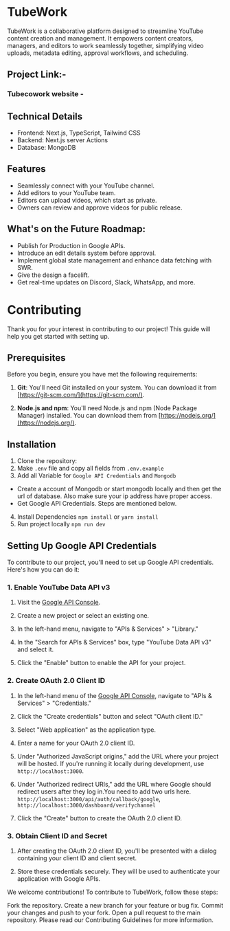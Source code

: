 # TubeWork

TubeWork is a collaborative platform designed to streamline YouTube content creation and management. It empowers content creators, managers, and editors to work seamlessly together, simplifying video uploads, metadata editing, approval workflows, and scheduling.

## Project Link:-

### Tubecowork website - []()

## Technical Details

-   Frontend: Next.js, TypeScript, Tailwind CSS
-   Backend: Next.js server Actions
-   Database: MongoDB

## Features

-   Seamlessly connect with your YouTube channel.
-   Add editors to your YouTube team.
-   Editors can upload videos, which start as private.
-   Owners can review and approve videos for public release.

## What's on the Future Roadmap:

-   Publish for Production in Google APIs.
-   Introduce an edit details system before approval.
-   Implement global state management and enhance data fetching with SWR.
-   Give the design a facelift.
-   Get real-time updates on Discord, Slack, WhatsApp, and more.

# Contributing

Thank you for your interest in contributing to our project! This guide will help you get started with setting up.

## Prerequisites

Before you begin, ensure you have met the following requirements:

1. **Git**: You'll need Git installed on your system. You can download it from [https://git-scm.com/](https://git-scm.com/).

2. **Node.js and npm**: You'll need Node.js and npm (Node Package Manager) installed. You can download them from [https://nodejs.org/](https://nodejs.org/).

## Installation

1. Clone the repository:
2. Make `.env` file and copy all fields from `.env.example`
3. Add all Variable for `Google API Credentials` and `Mongodb`

-   Create a account of Mongodb or start mongodb locally and then get the url of database. Also make sure your ip address have proper access.
-   Get Google API Credentials. Steps are mentioned below.

4. Install Dependencies `npm install` or `yarn install`
5. Run project locally `npm run dev`

## Setting Up Google API Credentials

To contribute to our project, you'll need to set up Google API credentials. Here's how you can do it:

### 1. Enable YouTube Data API v3

1. Visit the [Google API Console](https://console.developers.google.com/).

2. Create a new project or select an existing one.

3. In the left-hand menu, navigate to "APIs & Services" > "Library."

4. In the "Search for APIs & Services" box, type "YouTube Data API v3" and select it.

5. Click the "Enable" button to enable the API for your project.

### 2. Create OAuth 2.0 Client ID

1. In the left-hand menu of the [Google API Console](https://console.developers.google.com/), navigate to "APIs & Services" > "Credentials."

2. Click the "Create credentials" button and select "OAuth client ID."

3. Select "Web application" as the application type.

4. Enter a name for your OAuth 2.0 client ID.

5. Under "Authorized JavaScript origins," add the URL where your project will be hosted. If you're running it locally during development, use `http://localhost:3000`.

6. Under "Authorized redirect URIs," add the URL where Google should redirect users after they log in.You need to add two urls here. `http://localhost:3000/api/auth/callback/google`, `http://localhost:3000/dashboard/verifychannel`

7. Click the "Create" button to create the OAuth 2.0 client ID.

### 3. Obtain Client ID and Secret

1. After creating the OAuth 2.0 client ID, you'll be presented with a dialog containing your client ID and client secret.

2. Store these credentials securely. They will be used to authenticate your application with Google APIs.

We welcome contributions! To contribute to TubeWork, follow these steps:

Fork the repository.
Create a new branch for your feature or bug fix.
Commit your changes and push to your fork.
Open a pull request to the main repository.
Please read our Contributing Guidelines for more information.
